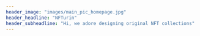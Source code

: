 ```yaml
---
header_image: "images/main_pic_homepage.jpg"
header_headline: "NFTurin"
header_subheadline: "Hi, we adore designing original NFT collections"
---
```

